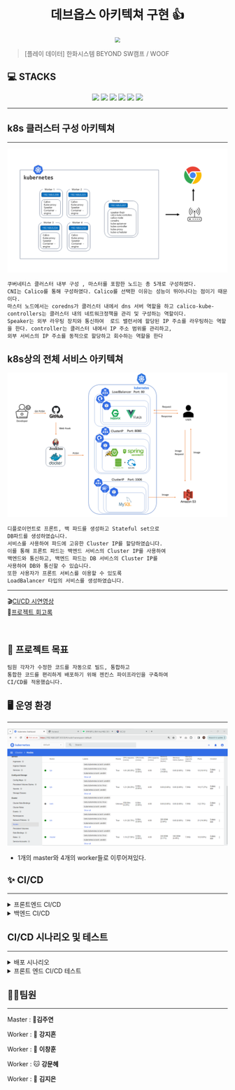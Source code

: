 <h1 align="center">데브옵스 아키텍쳐 구현 👍</h1>


<div align="center">
  <img src="./img/pic1.png"  style="zoom:76%;" align="center"/>
</div>



> [플레이 데이터] 한화시스템 BEYOND SW캠프 / WOOF

## 💻 STACKS
<div align=center>
<img src="https://img.shields.io/badge/GitHub-181717?style=flat&logo=GitHub&logoColor=white&color=black">
<img src="https://img.shields.io/badge/Git-F05032?style=flat&logo=Git&logoColor=white&color=ffa500">
<img src="https://img.shields.io/badge/jenkins-D24939?style=flat&logo=Jenkins&logoColor=white">
<img src="https://img.shields.io/badge/Docker-2496ED?style=flat&logo=Docker&logoColor=white&color=blue"/>
<img src="https://img.shields.io/badge/Kubernetes-326CE5?style=flat&logo=Kubernetes&logoColor=blue&color=skyblue"/>
<img src="https://img.shields.io/badge/Slack-4A154B?style=flat&logo=slack&logoColor=white">
</div>

***


## k8s 클러스터 구성 아키텍쳐 
***
<img src="./img/클러스터 구성 아키텍처.png">

```
쿠버네티스 클러스터 내부 구성 , 마스터를 포함한 노드는 총 5개로 구성하였다.
CNI는 Calico를 통해 구성하였다. Calico를 선택한 이유는 성능이 뛰어나다는 점이기 때문이다.
마스터 노드에서는 coredns가 클러스터 내에서 dns 서버 역할을 하고 calico-kube-controllers는 클러스터 내의 네트워크정책을 관리 및 구성하는 역할이다. 
Speaker는 외부 라우팅 장치와 통신하여  로드 밸런서에 할당된 IP 주소를 라우팅하는 역할을 한다. controller는 클러스터 내에서 IP 주소 범위를 관리하고, 
외부 서비스의 IP 주소를 동적으로 할당하고 회수하는 역할을 한다

```



## k8s상의 전체 서비스 아키텍쳐



<img src="img\시스템 아키텍처 데브옵스2.png"/>

```
디플로이먼트로 프론트, 백 파드를 생성하고 Stateful set으로
DB파드를 생성하였습니다.
서비스를 사용하여 파드에 고유한 Cluster IP를 할당하였습니다.
이를 통해 프론트 파드는 백엔드 서비스의 Cluster IP를 사용하여
백엔드와 통신하고, 백엔드 파드는 DB 서비스의 Cluster IP를
사용하여 DB와 통신할 수 있습니다.
또한 사용자가 프론트 서비스를 이용할 수 있도록
LoadBalancer 타입의 서비스를 생성하였습니다.
```
***


🎬[CI/CD 시연영상](https://www.youtube.com/watch?v=dhMrKTwNI8U&lc=UgzCJR3WxkvsckRyyO94AaABAg&ab_channel=%EB%94%B0%EB%9D%BC%ED%95%98%EB%A9%B4%EC%84%9C%EB%B0%B0%EC%9A%B0%EB%8A%94IT)   
📃[프로젝트 회고록](블로그주소)

<br>


## 📌 프로젝트 목표

```
팀원 각자가 수정한 코드를 자동으로 빌드, 통합하고
통합한 코드를 편리하게 배포하기 위해 젠킨스 파이프라인을 구축하여
CI/CD를 적용했습니다.
```

## 🖥️ 운영 환경
***

<img src="./img/쿠버네티스.png"/>

- 1개의 master와 4개의 worker들로 이루어져있다.

## ✨ CI/CD 
***

<details>
<summary>프론트엔드 CI/CD</summary>
<div>


1) 필요성

- 다양한 환경에서의 호환성 보장
 
  다양한 브라우저 및 디바이스에서 프론트엔드 애플리케이션이 제대로 동작하는지 확인하기 위해 CI/CD를 사용하여 자동화된 테스트를 실행할 수 있습니다.

- 버그 및 오류 조기 발견

  CI/CD를 통해 코드 변경 사항이 즉시 통합되고 테스트되므로 버그 및 오류를 조기에 발견하고 수정할 수 있습니다. 

- 자동화된 배포

  CI/CD를 통해 프론트엔드 애플리케이션의 배포 프로세스를 자동화하여 운영 환경으로의 안정적이고 신속한 배포를 가능하게 합니다. 

- 팀 협업 및 통합

  여러 개발자가 동시에 작업하는 경우, CI/CD를 사용하여 변경 사항을 통합하고 충돌을 방지할 수 있습니다. 

2) 효과

- 품질 향상

  자동화된 테스트를 통해 프론트엔드 애플리케이션의 품질을 지속적으로 향상시킬 수 있습니다. 

- 신속한 배포

  CI/CD를 사용하여 자동화된 빌드 및 배포 프로세스를 구축하면 운영 환경으로의 빠르고 신속한 배포가 가능합니다. 

- 안정성 향상

  CI/CD를 통해 자동화된 테스트와 배포 과정을 통해 운영 환경에서의 안정성을 향상시킬 수 있습니다. 
  변경 사항을 테스트하고 배포하는 동안 발생할 수 있는 잠재적인 문제를 사전에 감지하여 예방할 수 있습니다.

- 효율적인 협업 

  CI/CD를 사용하여 변경 사항을 자동으로 통합하고 테스트하는 프로세스를 통해 팀 간 협업이 원활해집니다.
<br/>



</div>
</details>

<details>
<summary>백엔드 CI/CD</summary>
<div>

1) 필요성

 - 빠른 피드백 루프
   CI/CD를 사용하면 코드 변경 사항이 자동으로 테스트되어 빠른 피드백을 받을 수 있습니다. 이는 버그를 빠르게 발견하고 수정하여 품질을 향상시키는 데 도움이 됩니다.

 - 품질 향상
   자동화된 테스트를 통해 백엔드 시스템의 품질을 지속적으로 향상시킬 수 있고, 테스트 커버리지를 높이고 테스트 실패를 최소화하여 더욱 견고한 시스템을 제공할 수 있습니다.

 - 안정성 향상
 CI/CD를 사용하여 자동화된 테스트와 배포 과정을 통해 운영 환경에서의 안정성을 향상시킬 수 있습니다. 이는 잠재적인 문제를 사전에 감지하여 예방할 수 있으며, 서비스의 가용성과 신뢰성을 높이는 데 도움이 됩니다.

2) 효과

 - 품질 향상

   자동화된 테스트를 통해 백엔드 서비스의 품질을 지속적으로 향상시킬 수 있습니다. 테스트를 자동으로 실행하여 버그를 빠르게 발견하고 수정함으로써 소프트웨어의 신뢰성과 안정성을 높일 수 있습니다.

 - 안정적인 배포
 
   CI/CD를 사용하여 자동화된 빌드 및 배포 프로세스를 구축하면 운영 환경으로의 안정적인 배포를 보장할 수 있습니다. 

 - 스케일링 및 확장성
 
   CI/CD를 통해 배포 프로세스를 자동화하면 애플리케이션의 스케일링 및 확장성을 향상시킬 수 있습니다. 새로운 인스턴스를 빠르게 배포하고 관리하여 트래픽 증가에 유연하게 대응할 수 있습니다.

</div>
</details>



## CI/CD 시나리오 및 테스트
***

<details>
<summary>배포 시나리오</summary>
<div>
<br/>
롤링 업데이트 방식을 사용한 이유
<br/>
<br/>
<img src="./img/롤링 업데이트.png"/>

- 인스턴스를 늘리지 않고 하나씩 새로운 버전으로 업데이트 하는 방식

<br/>

1. 서비스 중단 최소화 : 롤링 업데이트는 서비스 중단 없이 서버를 업데이트할 수 있기 때문에 사용자에게 불편을 최소화합니다. <br/>

2. 고가용성 및 신뢰성 향상 : 롤링 업데이트는 서버의 부분적인 업데이트를 가능하게 하므로 전체 서비스에 영향을 주지 않으면서 서비스의 가용성과 신뢰성을 유지할 수 있습니다.<br/>

3. 부하 분산 : 롤링 업데이트를 통해 업데이트된 서버로 순차적으로 트래픽을 이동시키면서 부하를 분산할 수 있습니다. <br/>

4. 빠른 롤백 : 롤링 업데이트를 사용하면 문제가 발생한 경우 빠르게 롤백할 수 있습니다. <br/>

5. 지속적인 서비스 제공 : 롤링 업데이트를 사용하면 서비스 중단 없이 지속적으로 서비스를 제공할 수 있으므로 사용자에게 연속성 있는 서비스를 제공할 수 있습니다.<br/>

</div>
</details>

<details>
<summary>프론트 엔드 CI/CD 테스트</summary>
<div>
<br/>

TEST

</div>
</details>


## 🤼‍♂️팀원
***

Master  : 🐯**김주연**

Worker : 🐶 **강지흔**

Worker : 🐺 **이창훈**

Worker : 🐱 **강문혜**

Worker : 🦁 **김지은**

